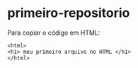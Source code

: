 # primeiro-repositorio

Para copiar o código em HTML:
```
<html>
<h1> meu primeiro arquivo no HTML </h1>
</html>
```
